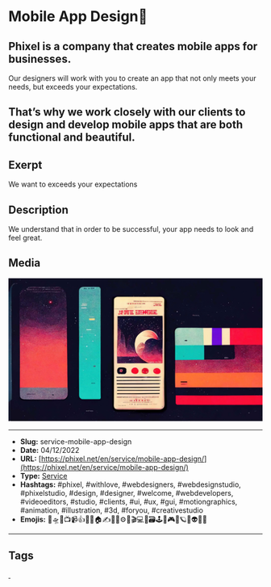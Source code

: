 # Mobile App Design📱
## Phixel is a company that creates mobile apps for businesses.

Our designers will work with you to create an app that not only meets your needs, but exceeds your expectations.

That’s why we work closely with our clients to design and develop mobile apps that are both functional and beautiful.
------------
## Exerpt
We want to exceeds your expectations
## Description
We understand that in order to be successful, your app needs to look and feel great.
## Media
<img src="media/37f8ac18/services-mobile-app-design.jpg" loading="lazy"><br>

------------
- **Slug:** service-mobile-app-design
- **Date:** 04/12/2022
- **URL:** [https://phixel.net/en/service/mobile-app-design/](https://phixel.net/en/service/mobile-app-design/)
- **Type:** [Service](#service)
- **Hashtags:** #phixel, #withlove, #webdesigners, #webdesignstudio, #phixelstudio, #design, #designer, #welcome, #webdevelopers, #videoeditors, #studio, #clients, #ui, #ux, #gui, #motiongraphics, #animation, #illustration, #3d, #foryou, #creativestudio
- **Emojis:** 🎨🛸📼📺📹👍🔗📝🏠✍️👨‍💻⚙️🔮🎬‍💻👑🗃️🕹️👾🎮📲🪐🌟👽🚀🌌

------------
## Tags
[ ](# )
